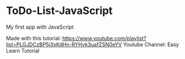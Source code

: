# ToDo-List-JavaScript
My first app with JavaScript

Made with this tutorial: https://www.youtube.com/playlist?list=PLGJDCzBP5j3xKdHn-RYHvk3uafZSN0eYV
Youtube Channel: Easy Learn Tutorial
